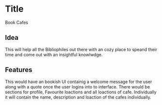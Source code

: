 # Title

Book Cafes

## Idea

This will help all the Bibliophiles out there with an cozy place to speand their time and come out with an insightful knowlwdge.

## Features

This would have an bookish UI containig a welcome message for the user along with a quote once the user logins into to interface. There would be sections for profile, Favourite loactions and all loactions of cafe. Individually it will contain the name, description and loaction of the cafes individually.
